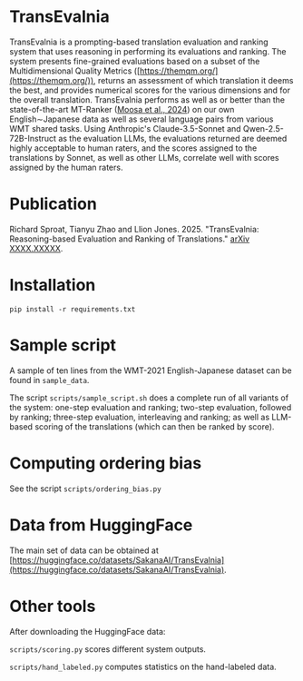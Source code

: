 # TransEvalnia

TransEvalnia is a prompting-based translation evaluation and ranking system that
uses reasoning in performing its evaluations and ranking. The system presents
fine-grained evaluations based on a subset of the Multidimensional Quality
Metrics ([https://themqm.org/](https://themqm.org/)), returns an assessment of
which translation it deems the best, and provides numerical scores for the
various dimensions and for the overall translation. TransEvalnia performs as
well as or better than the state-of-the-art MT-Ranker ([Moosa et al.,
2024](https://arxiv.org/abs/2401.17099)) on our own English∼Japanese data as
well as several language pairs from various WMT shared tasks. Using Anthropic's
Claude-3.5-Sonnet and Qwen-2.5-72B-Instruct as the evaluation LLMs, the
evaluations returned are deemed highly acceptable to human raters, and the
scores assigned to the translations by Sonnet, as well as other LLMs, correlate
well with scores assigned by the human raters.

# Publication

Richard Sproat, Tianyu Zhao and Llion Jones. 2025. "TransEvalnia:
Reasoning-based Evaluation and Ranking of Translations."
[arXiv XXXX.XXXXX](https://arxiv.org/abs/XXXX.XXXXX).

# Installation

`pip install -r requirements.txt`

# Sample script

A sample of ten lines from the WMT-2021 English-Japanese dataset can be found in `sample_data`.

The script `scripts/sample_script.sh` does a complete run of all variants of the
system: one-step evaluation and ranking; two-step evaluation, followed by
ranking; three-step evaluation, interleaving and ranking; as well as LLM-based
scoring of the translations (which can then be ranked by score).

# Computing ordering bias

See the script `scripts/ordering_bias.py`

# Data from HuggingFace

The main set of data can be obtained at
[https://huggingface.co/datasets/SakanaAI/TransEvalnia](https://huggingface.co/datasets/SakanaAI/TransEvalnia).

# Other tools

After downloading the HuggingFace data:

`scripts/scoring.py` scores different system outputs.

`scripts/hand_labeled.py` computes statistics on the hand-labeled data.
